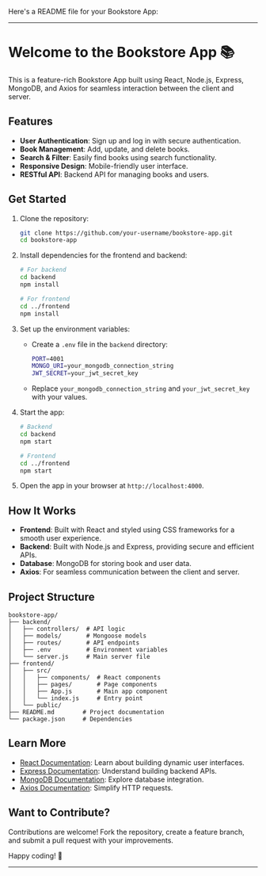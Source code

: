 Here's a README file for your Bookstore App:

---

# Welcome to the Bookstore App 📚

This is a feature-rich Bookstore App built using React, Node.js, Express, MongoDB, and Axios for seamless interaction between the client and server.

## Features

- **User Authentication**: Sign up and log in with secure authentication.
- **Book Management**: Add, update, and delete books.
- **Search & Filter**: Easily find books using search functionality.
- **Responsive Design**: Mobile-friendly user interface.
- **RESTful API**: Backend API for managing books and users.

## Get Started

1. Clone the repository:

   ```bash
   git clone https://github.com/your-username/bookstore-app.git
   cd bookstore-app
   ```

2. Install dependencies for the frontend and backend:

   ```bash
   # For backend
   cd backend
   npm install

   # For frontend
   cd ../frontend
   npm install
   ```

3. Set up the environment variables:

   - Create a `.env` file in the `backend` directory:
     ```bash
     PORT=4001
     MONGO_URI=your_mongodb_connection_string
     JWT_SECRET=your_jwt_secret_key
     ```
   - Replace `your_mongodb_connection_string` and `your_jwt_secret_key` with your values.

4. Start the app:

   ```bash
   # Backend
   cd backend
   npm start

   # Frontend
   cd ../frontend
   npm start
   ```

5. Open the app in your browser at `http://localhost:4000`.

## How It Works

- **Frontend**: Built with React and styled using CSS frameworks for a smooth user experience.
- **Backend**: Built with Node.js and Express, providing secure and efficient APIs.
- **Database**: MongoDB for storing book and user data.
- **Axios**: For seamless communication between the client and server.

## Project Structure

```
bookstore-app/
├── backend/
│   ├── controllers/  # API logic
│   ├── models/       # Mongoose models
│   ├── routes/       # API endpoints
│   ├── .env          # Environment variables
│   └── server.js     # Main server file
├── frontend/
│   ├── src/
│   │   ├── components/  # React components
│   │   ├── pages/       # Page components
│   │   ├── App.js       # Main app component
│   │   └── index.js     # Entry point
│   └── public/
├── README.md        # Project documentation
└── package.json     # Dependencies
```

## Learn More

- [React Documentation](https://reactjs.org/): Learn about building dynamic user interfaces.
- [Express Documentation](https://expressjs.com/): Understand building backend APIs.
- [MongoDB Documentation](https://www.mongodb.com/docs/): Explore database integration.
- [Axios Documentation](https://axios-http.com/): Simplify HTTP requests.

## Want to Contribute?

Contributions are welcome! Fork the repository, create a feature branch, and submit a pull request with your improvements.

Happy coding! 🚀

---
